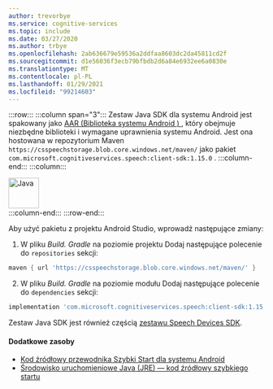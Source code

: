 ```yaml
---
author: trevorbye
ms.service: cognitive-services
ms.topic: include
ms.date: 03/27/2020
ms.author: trbye
ms.openlocfilehash: 2ab636679e59536a2ddfaa8603dc2da45811cd2f
ms.sourcegitcommit: d1e56036f3ecb79bfbdb2d6a84e6932ee6a0830e
ms.translationtype: MT
ms.contentlocale: pl-PL
ms.lasthandoff: 01/29/2021
ms.locfileid: "99214603"
---
```

:::row:::
    :::column span="3":::
        Zestaw Java SDK dla systemu Android jest spakowany jako <a href="https://developer.android.com/studio/projects/android-library" target="_blank">AAR (Biblioteka systemu Android <span class="docon docon-navigate-external x-hidden-focus"></span> ) </a>, który obejmuje niezbędne biblioteki i wymagane uprawnienia systemu Android. Jest ona hostowana w repozytorium Maven `https://csspeechstorage.blob.core.windows.net/maven/` jako pakiet `com.microsoft.cognitiveservices.speech:client-sdk:1.15.0` .
    :::column-end:::
    :::column:::
        <br>
        <div class="icon is-large">
            <img alt="Java" src="https://docs.microsoft.com/media/logos/logo_java.svg" width="60px">
        </div>
    :::column-end:::
:::row-end:::

Aby użyć pakietu z projektu Android Studio, wprowadź następujące zmiany:

1. W pliku *Build. Gradle* na poziomie projektu Dodaj następujące polecenie do `repositories` sekcji:
  ```gradle
  maven { url 'https://csspeechstorage.blob.core.windows.net/maven/' }
  ```

2. W pliku *Build. Gradle* na poziomie modułu Dodaj następujące polecenie do `dependencies` sekcji:
  ```gradle
  implementation 'com.microsoft.cognitiveservices.speech:client-sdk:1.15.0'
  ```

Zestaw Java SDK jest również częścią [zestawu Speech Devices SDK](../speech-devices-sdk.md).

#### <a name="additional-resources"></a>Dodatkowe zasoby

- <a href="https://github.com/Azure-Samples/cognitive-services-speech-sdk/tree/master/quickstart/java/android" target="_blank">Kod źródłowy przewodnika Szybki Start dla systemu Android <span class="docon docon-navigate-external x-hidden-focus"></span></a>
- <a href="https://github.com/Azure-Samples/cognitive-services-speech-sdk/tree/master/quickstart/java/jre" target="_blank">Środowisko uruchomieniowe Java (JRE) — kod źródłowy szybkiego startu <span class="docon docon-navigate-external x-hidden-focus"></span></a>

